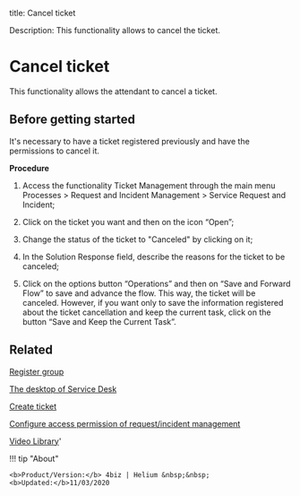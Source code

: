 title: Cancel ticket

Description: This functionality allows to cancel the ticket.

# Cancel ticket

This functionality allows the attendant to cancel a ticket. 

## Before getting started

It's necessary to have a ticket registered previously and have the permissions to cancel it.

**Procedure**

1.	Access the functionality Ticket Management through the main menu Processes > Request and Incident Management > Service Request and Incident;

2.	Click on the ticket you want and then on the icon “Open”;

3.	Change the status of the ticket to "Canceled" by clicking on it;

4.	In the Solution Response field, describe the reasons for the ticket to be canceled;

5.	Click on the options button “Operations” and then on “Save and Forward Flow” to save and advance the flow. This way, the ticket will be canceled. However, if you want only to save the information registered about the ticket cancellation and keep the current task, click on the button “Save and Keep the Current Task”.


Related
-----------

[Register group](/en-us/4biz-helium/initial-settings/access-settings/user/register-groups.html)

[The desktop of Service Desk](/en-us/4biz-helium/processes/tickets/use/desktop-of-service-desk.html)

[Create ticket](/en-us/4biz-helium/processes/tickets/use/create-ticket.html)

[Configure access permission of request/incident management](/en-us/4biz-helium/processes/tickets/configuration/access-ticket-management.html)

<i class='fa fa-youtube-play  fa-2x' style='color:#97ce17;vertical-align: middle;'> </i> [Video Library](https://www.youtube.com/playlist?list=PLB5qK2uzf2RNrJnhiXj3dbmgsm9-quhfz)'

!!! tip "About"

    <b>Product/Version:</b> 4biz | Helium &nbsp;&nbsp;
    <b>Updated:</b>11/03/2020


